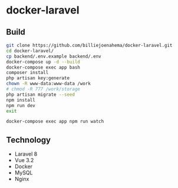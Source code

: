 # docker-laravel

## Build

```bash
git clone https://github.com/billiejoenahema/docker-laravel.git
cd docker-laravel/
cp backend/.env.example backend/.env
docker-compose up -d --build
docker-compose exec app bash
composer install
php artisan key:generate
chown -R www-data:www-data /work
# chmod -R 777 /work/storage
php artisan migrate --seed
npm install
npm run dev
exit
```

```bash
docker-compose exec app npm run watch
```

## Technology

- Laravel 8
- Vue 3.2
- Docker
- MySQL
- Nginx
